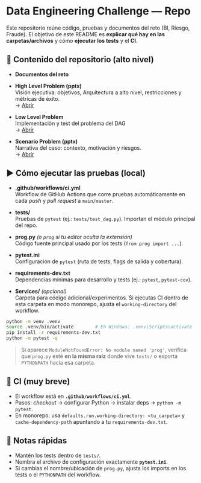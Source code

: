 # Data Engineering Challenge — Repo

Este repositorio reúne código, pruebas y documentos del reto (BI, Riesgo, Fraude).
El objetivo de este README es **explicar qué hay en las carpetas/archivos** y cómo **ejecutar los tests** y el **CI**.

## 📁 Contenido del repositorio (alto nivel)

- **Documentos del reto**  
- **High Level Problem (pptx)**  
  Visión ejecutiva: objetivos, Arquitectura a alto nivel, restricciones y métricas de éxito.  
  → [Abrir](./The%20High%20Level%20Problem.pptx)

- **Low Level Problem**  
  Implementaciòn y test del problema del DAG   
  → [Abrir](./The%20Low%20Level%20Problem)

- **Scenario Problem (pptx)**  
  Narrativa del caso: contexto, motivación y riesgos.  
  → [Abrir](./The%20Scenario%20Problem.pptx)
## ▶️ Cómo ejecutar las pruebas (local)

- **.github/workflows/ci.yml**  
  Workflow de GitHub Actions que corre pruebas automáticamente en cada *push* y *pull request* a `main/master`.

- **tests/**  
  Pruebas de `pytest` (ej.: `tests/test_dag.py`). Importan el módulo principal del repo.

- **prog.py** *(o `prog` si tu editor oculta la extensión)*  
  Código fuente principal usado por los tests (`from prog import ...`).

- **pytest.ini**  
  Configuración de `pytest` (ruta de tests, flags de salida y cobertura).

- **requirements-dev.txt**  
  Dependencias mínimas para desarrollo y tests (ej.: `pytest`, `pytest-cov`).

- **Services/** *(opcional)*  
  Carpeta para código adicional/experimentos. Si ejecutas CI dentro de esta carpeta en modo monorepo, ajusta el `working-directory` del workflow.



```bash
python -m venv .venv
source .venv/bin/activate        # En Windows: .venv\Scripts\activate
pip install -r requirements-dev.txt
python -m pytest -q
```

> Si aparece `ModuleNotFoundError: No module named 'prog'`, verifica que `prog.py` esté **en la misma raíz** donde vive `tests/` o exporta `PYTHONPATH` hacia esa carpeta.

## 🤖 CI (muy breve)

- El workflow está en **`.github/workflows/ci.yml`**.  
- Pasos: *checkout* → configurar Python → instalar deps → `python -m pytest`.  
- En monorepo: usa `defaults.run.working-directory: <tu_carpeta>` y `cache-dependency-path` apuntando a tu `requirements-dev.txt`.

## 📝 Notas rápidas

- Mantén los tests dentro de `tests/`.  
- Nombra el archivo de configuración exactamente **`pytest.ini`**.  
- Si cambias el nombre/ubicación de `prog.py`, ajusta los imports en los tests o el `PYTHONPATH` del workflow.

